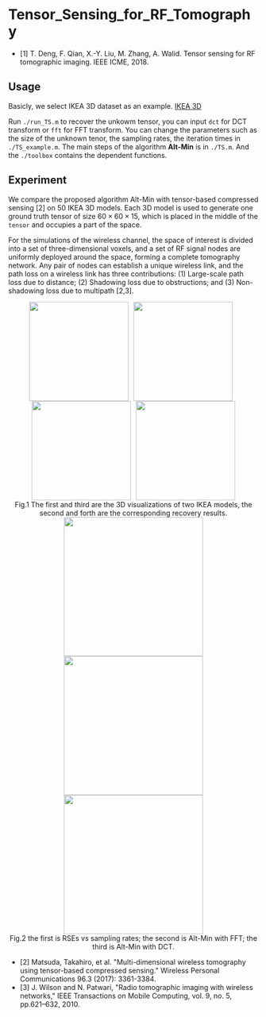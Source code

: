 # Tensor_Sensing_for_RF_Tomography
- [1]  T. Deng, F. Qian,  X.-Y. Liu, M. Zhang, A. Walid. Tensor sensing for RF tomographic imaging. IEEE ICME, 2018.

## Usage
Basicly, we select IKEA 3D dataset as an example. [IKEA 3D](http://ikea.csail.mit.edu/)

Run `./run_TS.m` to recover the unkowm tensor, you can input `dct` for DCT transform or `fft` for FFT transform. You can change the parameters such as the size of the unknown tenor, the sampling rates, the iteration times in `./TS_example.m`. The main steps of the algorithm <b>Alt-Min</b> is in `./TS.m`. And the `./toolbox` contains the dependent functions.

## Experiment
We compare the proposed algorithm Alt-Min with tensor-based compressed sensing [2] on 50 IKEA 3D models. Each 3D model is used to generate one ground truth tensor of size $60\times 60\times 15$, which is placed in the middle of the `tensor` and occupies a part of the space.

For the simulations of the wireless channel, the space of interest is divided into a set of three-dimensional voxels, and a set of RF signal nodes are uniformly deployed around the space, forming a complete tomography network. Any pair of nodes can establish a unique wireless link, and the path loss on a wireless link has three contributions: (1) Large-scale path loss due to distance; (2) Shadowing loss due to obstructions; and (3) Non-shadowing loss due to multipath [2,3].  

<div align=center><img src="https://github.com/hust512/Tensor_Sensing_for_RF_Tomography/blob/master/Fig/chair_orgin.jpg" width="200"  /><img src="https://github.com/hust512/Tensor_Sensing_for_RF_Tomography/blob/master/Fig/chair_recover.jpg" width="200" hspace="10" /><img src="https://github.com/hust512/Tensor_Sensing_for_RF_Tomography/blob/master/Fig/table_orgin.jpg" width="200" hspace="5" /><img src="https://github.com/hust512/Tensor_Sensing_for_RF_Tomography/blob/master/Fig/table_recover.jpg" width="200" hspace="5" />
</div>

<div align=center>Fig.1 The first and third are the 3D visualizations of two IKEA models, the second and forth are the corresponding recovery results.</div>


<div align=center><img src="https://github.com/hust512/Tensor_Sensing_for_RF_Tomography/blob/master/Fig/RSE_4_1.jpeg" width="280"/><img src="https://github.com/hust512/Tensor_Sensing_for_RF_Tomography/blob/master/Fig/shoulianlv_dct_4_1.jpeg" width="280"/><img src="https://github.com/hust512/Tensor_Sensing_for_RF_Tomography/blob/master/Fig/shoulianlv_fft_4_1.jpeg" width="280"/>
</div>

<div align=center>Fig.2 the first is RSEs vs sampling rates; the second is Alt-Min with FFT; the third is Alt-Min with DCT.</div>


- [2] Matsuda, Takahiro, et al. "Multi-dimensional wireless tomography using tensor-based compressed sensing." Wireless Personal Communications 96.3 (2017): 3361-3384.
- [3] J. Wilson and N. Patwari, "Radio tomographic imaging with wireless networks," IEEE Transactions on Mobile Computing, vol. 9, no. 5, pp.621–632, 2010.

